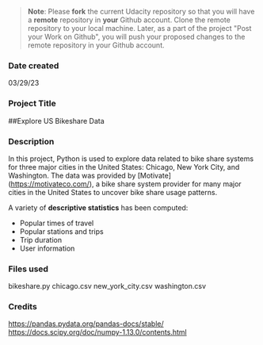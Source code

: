 >**Note**: Please **fork** the current Udacity repository so that you will have a **remote** repository in **your** Github account. Clone the remote repository to your local machine. Later, as a part of the project "Post your Work on Github", you will push your proposed changes to the remote repository in your Github account.

### Date created
03/29/23

### Project Title
##Explore US Bikeshare Data

### Description
In this project, Python is used to explore data related to bike share systems for three major cities in the United States: Chicago, New York City, and Washington. The data was provided by [Motivate] (https://motivateco.com/), a bike share system provider for many major cities in the United States to uncover bike share usage patterns.

A variety of **descriptive statistics** has been computed:
* Popular times of travel
* Popular stations and trips
* Trip duration
* User information

### Files used
bikeshare.py
chicago.csv
new_york_city.csv
washington.csv

### Credits
https://pandas.pydata.org/pandas-docs/stable/ 
https://docs.scipy.org/doc/numpy-1.13.0/contents.html

